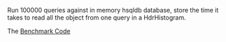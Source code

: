 
Run 100000 queries against in memory hsqldb database, store the time it takes to read all the object from one query in a HdrHistogram.

The [Benchmark Code](../java/org/sfm/benchmark/AllBenchark)


